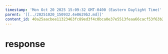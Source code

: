 ```yaml
---
timestamp: 'Mon Oct 20 2025 15:09:32 GMT-0400 (Eastern Daylight Time)'
parent: '[[../20251020_150932.4e8629b2.md]]'
content_id: 40a25aacbee11323463fc89ed3f4c0bca0e37e5513feaa66cacf53f63b23c440
---
```


# response
